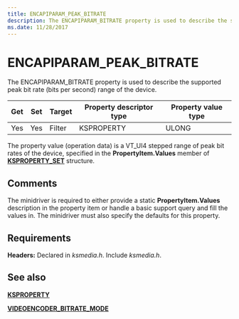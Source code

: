 ```yaml
---
title: ENCAPIPARAM_PEAK_BITRATE
description: The ENCAPIPARAM_BITRATE property is used to describe the supported peak bit rate range of the device.
ms.date: 11/28/2017
---
```


# ENCAPIPARAM_PEAK_BITRATE

The ENCAPIPARAM_BITRATE property is used to describe the supported peak bit rate (bits per second) range of the device.

| Get | Set | Target | Property descriptor type | Property value type |
| ----- | ----- | -------- | -------------------------- | --------------------- |
| Yes | Yes | Filter | KSPROPERTY | ULONG |

The property value (operation data) is a VT_UI4 stepped range of peak bit rates of the device, specified in the **PropertyItem.Values** member of [**KSPROPERTY_SET**](/windows-hardware/drivers/ddi/ks/ns-ks-ksproperty_set) structure.

## Comments

The minidriver is required to either provide a static **PropertyItem.Values** description in the property item or handle a basic support query and fill the values in. The minidriver must also specify the defaults for this property.

## Requirements

**Headers:** Declared in *ksmedia.h*. Include *ksmedia.h*.

## See also

[**KSPROPERTY**](ksproperty-structure.md)

[**VIDEOENCODER_BITRATE_MODE**](/windows-hardware/drivers/ddi/ksmedia/ne-ksmedia-videoencoder_bitrate_mode)
